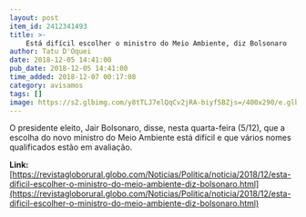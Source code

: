```yaml
---
layout: post
item_id: 2412341493
title: >-
    Está difícil escolher o ministro do Meio Ambiente, diz Bolsonaro
author: Tatu D'Oquei
date: 2018-12-05 14:41:00
pub_date: 2018-12-05 14:41:00
time_added: 2018-12-07 00:17:08
category: avisamos
tags: []
image: https://s2.glbimg.com/y8tTLJ7elQqCv2jRA-biyf5BZjs=/400x290/e.glbimg.com/og/ed/f/original/2018/11/06/e__ocTVYVO.jpg
---
```


O presidente eleito, Jair Bolsonaro, disse, nesta quarta-feira (5/12), que a escolha do novo ministro do Meio Ambiente está difícil e que vários nomes qualificados estão em avaliação.

**Link:** [https://revistagloborural.globo.com/Noticias/Politica/noticia/2018/12/esta-dificil-escolher-o-ministro-do-meio-ambiente-diz-bolsonaro.html](https://revistagloborural.globo.com/Noticias/Politica/noticia/2018/12/esta-dificil-escolher-o-ministro-do-meio-ambiente-diz-bolsonaro.html)

